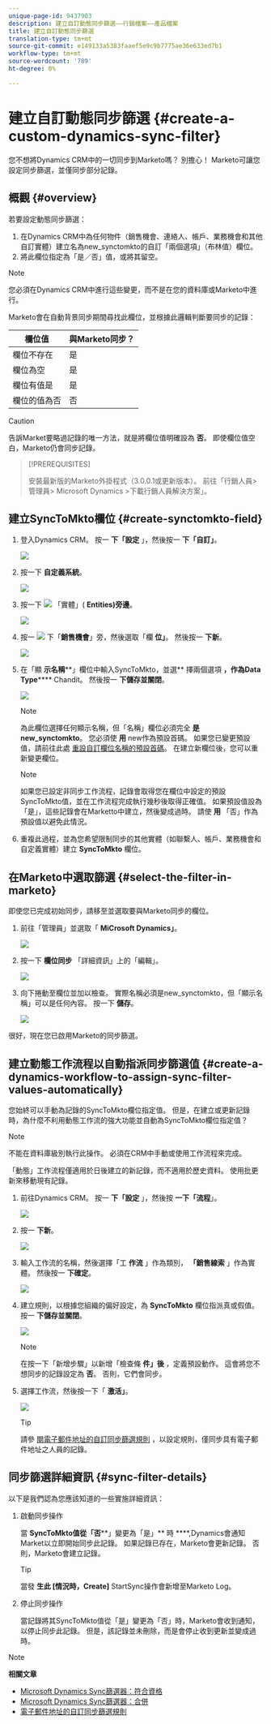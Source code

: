 ```yaml
---
unique-page-id: 9437903
description: 建立自訂動態同步篩選——行銷檔案——產品檔案
title: 建立自訂動態同步篩選
translation-type: tm+mt
source-git-commit: e149133a5383faaef5e9c9b7775ae36e633ed7b1
workflow-type: tm+mt
source-wordcount: '789'
ht-degree: 0%

---
```



# 建立自訂動態同步篩選 {#create-a-custom-dynamics-sync-filter}

您不想將Dynamics CRM中的一切同步到Marketo嗎？ 別擔心！ Marketo可讓您設定同步篩選，並僅同步部分記錄。

## 概觀 {#overview}

若要設定動態同步篩選：

1. 在Dynamics CRM中為任何物件（銷售機會、連絡人、帳戶、業務機會和其他自訂實體）建立名為new_synctomkto的自訂「兩個選項」（布林值）欄位。
1. 將此欄位指定為「是／否」值，或將其留空。

>[!NOTE]
>
>您必須在Dynamics CRM中進行這些變更，而不是在您的資料庫或Marketo中進行。

Marketo會在自動背景同步期間尋找此欄位，並根據此邏輯判斷要同步的記錄：

| 欄位值 | 與Marketo同步？ |
|---|---|
| 欄位不存在 | 是 |
| 欄位為空 | 是 |
| 欄位有值是 | 是 |
| 欄位的值為否 | 否 |

>[!CAUTION]
>
>告訴Market要略過記錄的唯一方法，就是將欄位值明確設為 **否**。 即使欄位值空白，Marketo仍會同步記錄。

>[!PREREQUISITES]
>
>安裝最新版的Marketo外掛程式（3.0.0.1或更新版本）。 前往「行銷人員>管理員> Microsoft Dynamics >下載行銷人員解決方案」。

## 建立SyncToMkto欄位 {#create-synctomkto-field}

1. 登入Dynamics CRM。 按一 **下「設定** 」，然後按一 **下「自訂」**。

   ![](assets/image2015-8-10-21-3a40-3a9.png)

1. 按一下 **自定義系統**。

   ![](assets/image2015-8-10-21-3a42-3a15.png)

1. 按一下 ![](assets/image2015-8-10-21-3a44-3a23.png) 「實體」( **Entities)旁邊**。

   ![](assets/image2015-8-10-21-3a43-3a39.png)

1. 按一 ![](assets/image2015-8-10-21-3a44-3a23.png) 下「**銷售機會**」旁，然後選取「欄 **位」**。 然後按一 **下新**。

   ![](assets/image2015-8-10-21-3a49-3a49.png)

1. 在「顯 **示名稱****」欄位中輸入SyncToMkto，並選** 擇兩個選項 **，作為Data Type****** Chandit。 然後按一 **下儲存並關閉**。

   ![](assets/image2015-9-8-10-3a25-3a33.png)

   >[!NOTE]
   >
   >為此欄位選擇任何顯示名稱，但「名稱」欄位必須完全 **是new_synctomkto**。 您必須使 **用** new作為預設首碼。 如果您已變更預設值，請前往此處 [重設自訂欄位名稱的預設首碼](create-a-custom-dynamics-sync-filter/set-a-default-custom-field-prefix.md)。 在建立新欄位後，您可以重新變更欄位。

   >[!NOTE]
   >
   >如果您已設定非同步工作流程，記錄會取得您在欄位中設定的預設SyncToMkto值，並在工作流程完成執行幾秒後取得正確值。 如果預設值設為「是」，這些記錄會在Marketto中建立，然後變成過時。 請使 **用** 「否」作為預設值以避免此情況。

1. 重複此過程，並為您希望限制同步的其他實體（如聯繫人、帳戶、業務機會和自定義實體）建立 **SyncToMkto** 欄位。

## 在Marketo中選取篩選 {#select-the-filter-in-marketo}

即使您已完成初始同步，請移至並選取要與Marketo同步的欄位。

1. 前往「管理員」並選取「 **MiCrosoft Dynamics」**。

   ![](assets/image2015-10-9-9-3a50-3a9.png)

1. 按一下 **欄位同步** 「詳細資訊」上的「編輯」。

   ![](assets/image2015-10-9-9-3a52-3a23.png)

1. 向下捲動至欄位並加以檢查。 實際名稱必須是new_synctomkto，但「顯示名稱」可以是任何內容。 按一下 **儲存**。

   ![](assets/image2015-10-9-9-3a56-3a23.png)

很好，現在您已啟用Marketo的同步篩選。

## 建立動態工作流程以自動指派同步篩選值 {#create-a-dynamics-workflow-to-assign-sync-filter-values-automatically}

您始終可以手動為記錄的SyncToMkto欄位指定值。 但是，在建立或更新記錄時，為什麼不利用動態工作流的強大功能並自動為SyncToMkto欄位指定值？

>[!NOTE]
>
>不能在資料庫級別執行此操作。 必須在CRM中手動或使用工作流程來完成。
>
>「動態」工作流程僅適用於日後建立的新記錄，而不適用於歷史資料。 使用批更新來移動現有記錄。

1. 前往Dynamics CRM。 按一 **下「設定** 」，然後按 **一下「流程**」。

   ![](assets/image2015-8-11-8-3a42-3a10.png)

1. 按一 **下新**。

   ![](assets/image2015-8-11-8-3a43-3a46.png)

1. 輸入工作流的名稱，然後選擇「工 **作流** 」作為類別， **「銷售線索** 」作為實體。 然後按一 **下確定**。

   ![](assets/image2015-8-11-8-3a45-3a46.png)

1. 建立規則，以根據您組織的偏好設定，為 **SyncToMkto** 欄位指派真或假值。 按一 **下儲存並關閉**。

   ![](assets/setsynctomkto-fix.png)

   >[!NOTE]
   >
   >在按一下「新增步驟」以新增「檢查條 **件」後** ，定義預設動作。 這會將您不想同步的記錄設定為 **否**。 否則，它們會同步。

1. 選擇工作流，然後按一下「 **激活」**。

   ![](assets/image2015-8-11-8-3a57-3a29.png)

   >[!TIP]
   >
   >請參 [閱電子郵件地址的自訂同步篩選規則](create-a-custom-dynamics-sync-filter/custom-sync-filter-rules-for-an-email-address.md) ，以設定規則，僅同步具有電子郵件地址之人員的記錄。

## 同步篩選詳細資訊 {#sync-filter-details}

以下是我們認為您應該知道的一些實施詳細資訊：

1. 啟動同步操作

   當 **SyncToMkto值從「否****」變更為「是」** 時 ****,Dynamics會通知Market以立即開始同步此記錄。 如果記錄已存在，Marketo會更新記錄。 否則，Marketo會建立記錄。

   >[!TIP]
   >
   >當發 **生此 [情況時，Create]** StartSync操作會新增至Marketo Log。

1. 停止同步操作

   當記錄將其SyncToMkto值從「是」變更為「否」時，Marketo會收到通知，以停止同步此記錄。 但是，該記錄並未刪除，而是會停止收到更新並變成過時。

>[!NOTE]
>
>**相關文章**
>
>* [Microsoft Dynamics Sync篩選器：符合資格](create-a-custom-dynamics-sync-filter/microsoft-dynamics-sync-filter-qualify.md)
>* [Microsoft Dynamics Sync篩選器：合併](create-a-custom-dynamics-sync-filter/microsoft-dynamics-sync-filter-merge.md)
>* [電子郵件地址的自訂同步篩選規則](create-a-custom-dynamics-sync-filter/custom-sync-filter-rules-for-an-email-address.md)

>



